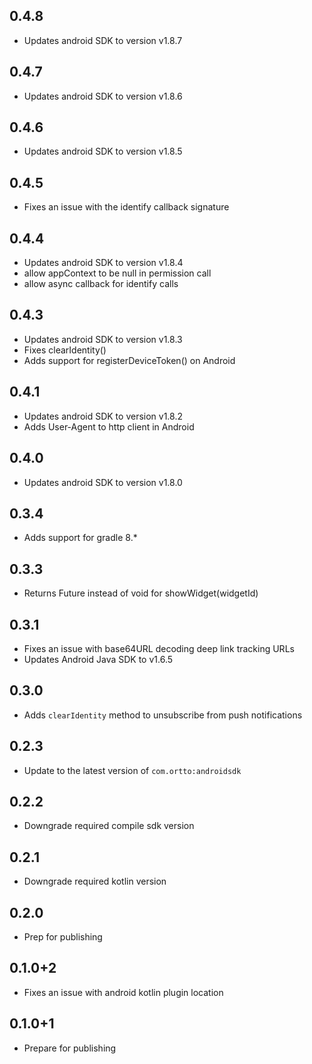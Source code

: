 ## 0.4.8
* Updates android SDK to version v1.8.7

## 0.4.7
* Updates android SDK to version v1.8.6

## 0.4.6
* Updates android SDK to version v1.8.5

## 0.4.5
* Fixes an issue with the identify callback signature

## 0.4.4
* Updates android SDK to version v1.8.4
* allow appContext to be null in permission call
* allow async callback for identify calls

## 0.4.3
* Updates android SDK to version v1.8.3
* Fixes clearIdentity()
* Adds support for registerDeviceToken() on Android

## 0.4.1
* Updates android SDK to version v1.8.2
* Adds User-Agent to http client in Android

## 0.4.0 
* Updates android SDK to version v1.8.0

## 0.3.4
* Adds support for gradle 8.*

## 0.3.3
* Returns Future<WidgetResult> instead of void for showWidget(widgetId)

## 0.3.1
* Fixes an issue with base64URL decoding deep link tracking URLs
* Updates Android Java SDK to v1.6.5

## 0.3.0
* Adds `clearIdentity` method to unsubscribe from push notifications

## 0.2.3
- Update to the latest version of `com.ortto:androidsdk`

## 0.2.2 
- Downgrade required compile sdk version

## 0.2.1
- Downgrade required kotlin version

## 0.2.0
- Prep for publishing

## 0.1.0+2

* Fixes an issue with android kotlin plugin location

## 0.1.0+1

* Prepare for publishing
